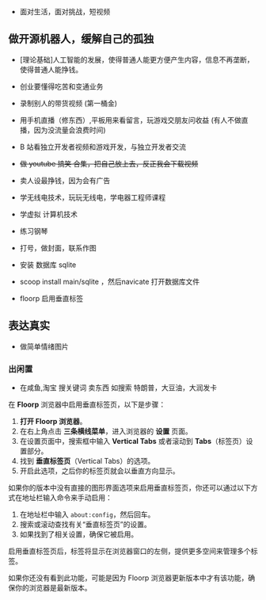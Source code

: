
- 面对生活，面对挑战，短视频

## 做开源机器人，缓解自己的孤独


- [理论基础]人工智能的发展，使得普通人能更方便产生内容，信息不再垄断，使得普通人能挣钱。

- 创业要懂得吃苦和变通业务
- 录制别人的带货视频 (第一桶金)
- 用手机直播（修东西）,平板用来看留言，玩游戏交朋友问收益 (有人不做直播，因为没流量会浪费时间)
-  B 站看独立开发者视频和游戏开发，与独立开发者交流
- ~~做 youtube 搞笑 合集，把自己放上去，反正我会下载视频~~
- 卖人设最挣钱，因为会有广告

- 学无线电技术，玩玩无线电，学电器工程师课程
- 学虚拟 计算机技术
- 练习钢琴
- 打号，做封面，联系作图
- 安装 数据库 sqlite
- scoop install main/sqlite ，然后navicate 打开数据库文件
- floorp 启用垂直标签

## 表达真实

- 做简单情绪图片

### 出闲置

- 在咸鱼,淘宝 搜关键词 卖东西  如搜索 特朗普，大豆油，大润发卡


 
在 **Floorp** 浏览器中启用垂直标签页，以下是步骤：

1. **打开 Floorp 浏览器**。
2. 在右上角点击 **三条横线菜单**，进入浏览器的 **设置** 页面。
3. 在设置页面中，搜索框中输入 **Vertical Tabs** 或者滚动到 **Tabs**（标签页）设置部分。
4. 找到 **垂直标签页**（Vertical Tabs）的选项。
5. 开启此选项，之后你的标签页就会以垂直方向显示。

如果你的版本中没有直接的图形界面选项来启用垂直标签页，你还可以通过以下方式在地址栏输入命令来手动启用：

1. 在地址栏中输入 `about:config`，然后回车。
2. 搜索或滚动查找有关“垂直标签页”的设置。
3. 如果找到了相关设置，确保它被启用。

启用垂直标签页后，标签将显示在浏览器窗口的左侧，提供更多空间来管理多个标签。

如果你还没有看到此功能，可能是因为 Floorp 浏览器更新版本中才有该功能，确保你的浏览器是最新版本。